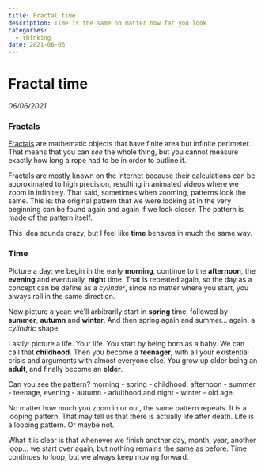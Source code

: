 ```yaml
---
title: Fractal time
description: Time is the same no matter how far you look
categories:
  - thinking
date: 2021-06-06
---
```


# Fractal time

_06/06/2021_

### Fractals

[Fractals](https://www.youtube.com/watch?v=FFftmWSzgmk) are mathematic objects that have finite area but infinite perimeter. That means that you can _see_ the whole thing, but you cannot measure exactly how long a rope had to be in order to outline it.

Fractals are mostly known on the internet because their calculations can be approximated to high precision, resulting in animated videos where we zoom in infinitely. That said, sometimes when zooming, patterns look the same. This is: the original pattern that we were looking at in the very beginning can be found again and again if we look closer. The pattern is made of the pattern itself.

This idea sounds crazy, but I feel like **time** behaves in much the same way.

### Time

Picture a day: we begin in the early **morning**, continue to the **afternoon**, the **evening** and eventually, **night** time. That is repeated again, so the day as a concept can be define as a _cylinder_, since no matter where you start, you always roll in the same direction.

Now picture a year: we'll arbitrarily start in **spring** time, followed by **summer**, **autumn** and **winter**. And then spring again and summer... again, a _cylindric_ shape.

Lastly: picture a life. Your life. You start by being born as a baby. We can call that **childhood**. Then you become a **teenager**, with all your existential crisis and arguments with almost everyone else. You grow up older being an **adult**, and finally become an **elder**.

Can you see the pattern? morning - spring - childhood, afternoon - summer - teenage, evening - autumn - adulthood and night - winter - old age.

No matter how much you zoom in or out, the same pattern repeats. It is a looping pattern. That may tell us that there is actually life after death. Life is a looping pattern. Or maybe not.

What it is clear is that whenever we finish another day, month, year, another loop... we start over again, but nothing remains the same as before. Time continues to loop, but we always keep moving forward.

